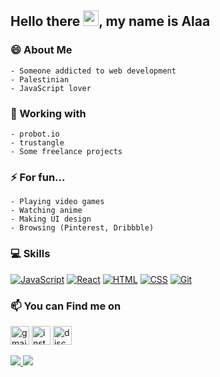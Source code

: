 <div align="left">
    
## Hello there <img src="https://user-images.githubusercontent.com/1303154/88677602-1635ba80-d120-11ea-84d8-d263ba5fc3c0.gif" width="25">, my name is Alaa
    
### 😄 About Me
    - Someone addicted to web development
    - Palestinian
    - JavaScript lover
### 🔭 Working with
    - probot.io
    - trustangle
    - Some freelance projects
### ⚡ For fun...
    - Playing video games
    - Watching anime
    - Making UI design
    - Browsing (Pinterest, Dribbble)
### 💻 Skills
   [![JavaScript](https://img.shields.io/badge/-JavaScript-black?style=flat&logo=javascript&link=https://github.com/Alaa-Hijazi7)](https://github.com/Alaa-Hijazi7)
   [![React](https://img.shields.io/badge/-React-black?style=flat&logo=react&link=https://github.com/Alaa-Hijazi7)](https://github.com/Alaa-Hijazi7)
   [![HTML](https://img.shields.io/badge/-HTML5-E34F26?style=flat&logo=html5&logoColor=white&link=https://github.com/Alaa-Hijazi7)](https://github.com/Alaa-Hijazi7)
   [![CSS](https://img.shields.io/badge/-CSS3-1572B6?style=flat&logo=css3&link=https://github.com/Alaa-Hijazi7)](https://github.com/Alaa-Hijazi7)
   [![Git](https://img.shields.io/badge/-Git-black?style=flat&logo=git&link=https://github.com/Alaa-Hijazi7)](https://github.com/Alaa-Hijazi7)
   
   

### 📫 You can Find me on
<a href="mailto://hijazialaa67@gmail.com"><img src="https://www.google.com/gmail/about/static/images/logo-gmail.png?cache=1adba63" alt="gmail" width="30"></a>
<a href="https://www.instagram.com/devalaadeen/" target="blank"><img src="https://assets.stickpng.com/images/580b57fcd9996e24bc43c521.png" alt="instgram" width="30"></a>
<a href="https://discord.gg/6FmaSBBPdf"><img src="https://www.freepnglogos.com/uploads/discord-logo-png/discord-will-provide-official-verification-esports-team-4.png" alt="discord" width="30"></a>

<a href="https://github.com/Alaa-Hijazi7?tab=followers">
  <img src="https://img.shields.io/github/followers/Alaa-Hijazi7">
</a>
<a href="https://github.com/Alaa-Hijazi7">
   <img src="https://komarev.com/ghpvc/?username=Alaa-Hijazi7">
</a>

</div>
